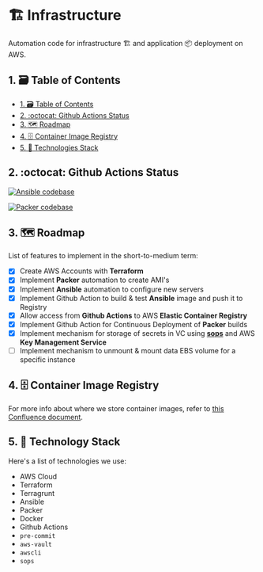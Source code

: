 # 🏗️ Infrastructure

Automation code for infrastructure 🏗️ and application 📦 deployment on AWS.

## 1. 🗃️ Table of Contents

- [1. 🗃️ Table of Contents](#1-️-table-of-contents)
- [2. :octocat: Github Actions Status](#2-octocat-github-actions-status)
- [3. 🗺️ Roadmap](#3-️-roadmap)
- [4. 🗄️ Container Image Registry](#4-️-container-image-registry)
- [5. 🤖 Technologies Stack](#5--technologies-stack)

## 2. :octocat: Github Actions Status

[![Ansible codebase](https://github.com/daze-events/infrastructure/actions/workflows/ansible.yml/badge.svg)](https://github.com/daze-events/infrastructure/actions/workflows/ansible.yml)

[![Packer codebase](https://github.com/daze-events/infrastructure/actions/workflows/packer.yml/badge.svg)](https://github.com/daze-events/infrastructure/actions/workflows/packer.yml)

## 3. 🗺️ Roadmap

List of features to implement in the short-to-medium term:

- [x] Create AWS Accounts with **Terraform**
- [x] Implement **Packer** automation to create AMI's
- [x] Implement **Ansible** automation to configure new servers
- [x] Implement Github Action to build & test **Ansible** image and push it to Registry
- [x] Allow access from **Github Actions** to AWS **Elastic Container Registry**
- [x] Implement Github Action for Continuous Deployment of **Packer** builds
- [x] Implement mechanism for storage of secrets in VC using [**sops**](https://github.com/mozilla/sops) and AWS **Key Management Service**
- [ ] Implement mechanism to unmount & mount data EBS volume for a specific instance

## 4. 🗄️ Container Image Registry

For more info about where we store container images, refer to [this Confluence document](https://daze-events.atlassian.net/l/c/sq707EBu).

## 5. 🤖 Technology Stack

Here's a list of technologies we use:

- AWS Cloud
- Terraform
- Terragrunt
- Ansible
- Packer
- Docker
- Github Actions
- `pre-commit`
- `aws-vault`
- `awscli`
- `sops`

